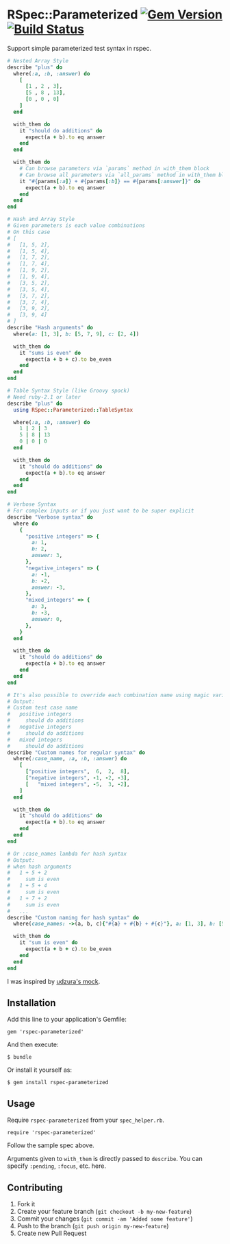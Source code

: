# RSpec::Parameterized [![Gem Version](https://badge.fury.io/rb/rspec-parameterized.svg)](https://badge.fury.io/rb/rspec-parameterized) [![Build Status](https://travis-ci.org/tomykaira/rspec-parameterized.svg)](https://travis-ci.org/tomykaira/rspec-parameterized)

Support simple parameterized test syntax in rspec.

```ruby
# Nested Array Style
describe "plus" do
  where(:a, :b, :answer) do
    [
      [1 , 2 , 3],
      [5 , 8 , 13],
      [0 , 0 , 0]
    ]
  end

  with_them do
    it "should do additions" do
      expect(a + b).to eq answer
    end
  end

  with_them do
    # Can browse parameters via `params` method in with_them block
    # Can browse all parameters via `all_params` method in with_them block
    it "#{params[:a]} + #{params[:b]} == #{params[:answer]}" do
      expect(a + b).to eq answer
    end
  end
end

# Hash and Array Style
# Given parameters is each value combinations
# On this case
# [
#   [1, 5, 2],
#   [1, 5, 4],
#   [1, 7, 2],
#   [1, 7, 4],
#   [1, 9, 2],
#   [1, 9, 4],
#   [3, 5, 2],
#   [3, 5, 4],
#   [3, 7, 2],
#   [3, 7, 4],
#   [3, 9, 2],
#   [3, 9, 4]
# ]
describe "Hash arguments" do
  where(a: [1, 3], b: [5, 7, 9], c: [2, 4])

  with_them do
    it "sums is even" do
      expect(a + b + c).to be_even
    end
  end
end

# Table Syntax Style (like Groovy spock)
# Need ruby-2.1 or later
describe "plus" do
  using RSpec::Parameterized::TableSyntax

  where(:a, :b, :answer) do
    1 | 2 | 3
    5 | 8 | 13
    0 | 0 | 0
  end

  with_them do
    it "should do additions" do
      expect(a + b).to eq answer
    end
  end
end

# Verbose Syntax
# For complex inputs or if you just want to be super explicit
describe "Verbose syntax" do
  where do
    {
      "positive integers" => {
        a: 1,
        b: 2,
        answer: 3,
      },
      "negative_integers" => {
        a: -1,
        b: -2,
        answer: -3,
      },
      "mixed_integers" => {
        a: 3,
        b: -3,
        answer: 0,
      },
    }
  end

  with_them do
    it "should do additions" do
      expect(a + b).to eq answer
    end
  end
end

# It's also possible to override each combination name using magic variable :case_name
# Output:
# Custom test case name
#   positive integers
#     should do additions
#   negative integers
#     should do additions
#   mixed integers
#     should do additions
describe "Custom names for regular syntax" do
  where(:case_name, :a, :b, :answer) do
    [
      ["positive integers",  6,  2,  8],
      ["negative integers", -1, -2, -3],
      [   "mixed integers", -5,  3, -2],
    ]
  end

  with_them do
    it "should do additions" do
      expect(a + b).to eq answer
    end
  end
end

# Or :case_names lambda for hash syntax
# Output:
# when hash arguments
#   1 + 5 + 2
#     sum is even
#   1 + 5 + 4
#     sum is even
#   1 + 7 + 2
#     sum is even
#   ...
describe "Custom naming for hash syntax" do
  where(case_names: ->(a, b, c){"#{a} + #{b} + #{c}"}, a: [1, 3], b: [5, 7, 9], c: [2, 4])

  with_them do
    it "sum is even" do
      expect(a + b + c).to be_even
    end
  end
end

```

I was inspired by [udzura's mock](https://gist.github.com/1881139).

## Installation

Add this line to your application's Gemfile:

    gem 'rspec-parameterized'

And then execute:

    $ bundle

Or install it yourself as:

    $ gem install rspec-parameterized

## Usage

Require `rspec-parameterized` from your `spec_helper.rb`.

    require 'rspec-parameterized'

Follow the sample spec above.

Arguments given to `with_them` is directly passed to `describe`.  You can specify `:pending`, `:focus`, etc. here.

## Contributing

1. Fork it
2. Create your feature branch (`git checkout -b my-new-feature`)
3. Commit your changes (`git commit -am 'Added some feature'`)
4. Push to the branch (`git push origin my-new-feature`)
5. Create new Pull Request
